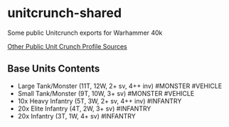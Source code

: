 # unitcrunch-shared
Some public Unitcrunch exports for Warhammer 40k

[Other Public Unit Crunch Profile Sources](https://github.com/korzxd/UnitCrunch-data-exports)

## Base Units Contents
- Large Tank/Monster (11T, 12W, 2+ sv, 4++ inv) #MONSTER #VEHICLE
- Small Tank/Monster (9T, 10W, 3+ sv) #MONSTER #VEHICLE
- 10x Heavy Infantry (5T, 3W, 2+ sv, 4++ inv) #INFANTRY
- 20x Elite Infantry (4T, 2W, 3+ sv) #INFANTRY
- 20x Infantry (3T, 1W, 4+ sv) #INFANTRY
